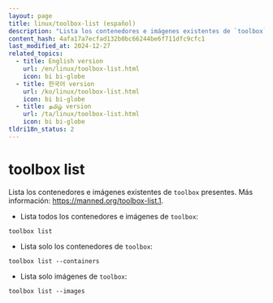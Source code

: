 ```yaml
---
layout: page
title: linux/toolbox-list (español)
description: "Lista los contenedores e imágenes existentes de `toolbox` presentes."
content_hash: 4afa17a7ecfad132b0bc66244be6f711dfc9cfc1
last_modified_at: 2024-12-27
related_topics:
  - title: English version
    url: /en/linux/toolbox-list.html
    icon: bi bi-globe
  - title: 한국어 version
    url: /ko/linux/toolbox-list.html
    icon: bi bi-globe
  - title: தமிழ் version
    url: /ta/linux/toolbox-list.html
    icon: bi bi-globe
tldri18n_status: 2
---
```

# toolbox list

Lista los contenedores e imágenes existentes de `toolbox` presentes.
Más información: <https://manned.org/toolbox-list.1>.

- Lista todos los contenedores e imágenes de `toolbox`:

`toolbox list`

- Lista solo los contenedores de `toolbox`:

`toolbox list --containers`

- Lista solo imágenes de `toolbox`:

`toolbox list --images`
